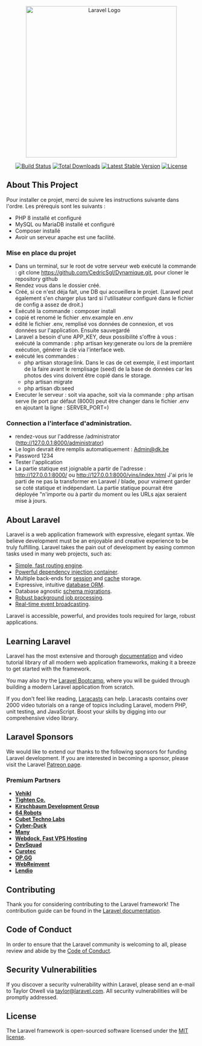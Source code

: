 
<p align="center"><a href="https://laravel.com" target="_blank"><img src="https://raw.githubusercontent.com/laravel/art/master/logo-lockup/5%20SVG/2%20CMYK/1%20Full%20Color/laravel-logolockup-cmyk-red.svg" width="400" alt="Laravel Logo"></a></p>

<p align="center">
<a href="https://github.com/laravel/framework/actions"><img src="https://github.com/laravel/framework/workflows/tests/badge.svg" alt="Build Status"></a>
<a href="https://packagist.org/packages/laravel/framework"><img src="https://img.shields.io/packagist/dt/laravel/framework" alt="Total Downloads"></a>
<a href="https://packagist.org/packages/laravel/framework"><img src="https://img.shields.io/packagist/v/laravel/framework" alt="Latest Stable Version"></a>
<a href="https://packagist.org/packages/laravel/framework"><img src="https://img.shields.io/packagist/l/laravel/framework" alt="License"></a>
</p>

## About This Project

Pour installer ce projet, merci de suivre les instructions suivante dans l'ordre.
Les prérequis sont les suivants : 
- PHP 8 installé et configuré
- MySQL ou MariaDB installé et configuré
- Composer installé
- Avoir un serveur apache est une facilité.

### Mise en place du projet
- Dans un terminal, sur le root de votre serveur web exécuté la commande : git clone https://github.com/CedricSgl/Dynamique.git, pour cloner le repository github
- Rendez vous dans le dossier créé.
- Créé, si ce n'est déja fait, une DB qui accueillera le projet. (Laravel peut également s'en charger plus tard si l'utilisateur configuré dans le fichier de config a assez de droit.)
- Exécuté la commande : composer install
- copié et renomé le fichier .env.example en .env
- édité le fichier .env, remplisé vos données de connexion, et vos données sur l'application. Ensuite sauvegardé
- Laravel a besoin d'une APP_KEY, deux possibilité s'offre à vous : exécuté la commande : php artisan key:generate ou lors de la première exécution, générer la clé via l'interface web.
- exécuté les commandes : 
    - php artisan storage:link. Dans le cas de cet exemple, il est important de la faire avant le remplisage (seed) de la base de données car les photos des vins doivent être copié dans le storage.
    - php artisan migrate
    - php artisan db:seed
- Executer le serveur : soit via apache, soit via la commande : php artisan serve (le port par défaut (8000) peut être changer dans le fichier .env en ajoutant la ligne : SERVER_PORT=<VotrePort>)

### Connection a l'interface d'administration.

- rendez-vous sur l'addresse <url>/administrator (http://127.0.0.1:8000/administrator)
- Le login devrait être remplis automatiquement : Admin@dk.be
- Password 1234
- Tester l'application
- La partie statique est joignable a partir de l'adresse : http://127.0.0.1:8000/ ou http://127.0.0.1:8000/vins/index.html
J'ai pris le parti de ne pas la transformer en Laravel / blade, pour vraiment garder se coté statique et indépendant. La partie statique pourrait être déployée "n'importe ou à partir du moment ou les URLs ajax seraient mise à jours.




## About Laravel

Laravel is a web application framework with expressive, elegant syntax. We believe development must be an enjoyable and creative experience to be truly fulfilling. Laravel takes the pain out of development by easing common tasks used in many web projects, such as:

- [Simple, fast routing engine](https://laravel.com/docs/routing).
- [Powerful dependency injection container](https://laravel.com/docs/container).
- Multiple back-ends for [session](https://laravel.com/docs/session) and [cache](https://laravel.com/docs/cache) storage.
- Expressive, intuitive [database ORM](https://laravel.com/docs/eloquent).
- Database agnostic [schema migrations](https://laravel.com/docs/migrations).
- [Robust background job processing](https://laravel.com/docs/queues).
- [Real-time event broadcasting](https://laravel.com/docs/broadcasting).

Laravel is accessible, powerful, and provides tools required for large, robust applications.

## Learning Laravel

Laravel has the most extensive and thorough [documentation](https://laravel.com/docs) and video tutorial library of all modern web application frameworks, making it a breeze to get started with the framework.

You may also try the [Laravel Bootcamp](https://bootcamp.laravel.com), where you will be guided through building a modern Laravel application from scratch.

If you don't feel like reading, [Laracasts](https://laracasts.com) can help. Laracasts contains over 2000 video tutorials on a range of topics including Laravel, modern PHP, unit testing, and JavaScript. Boost your skills by digging into our comprehensive video library.

## Laravel Sponsors

We would like to extend our thanks to the following sponsors for funding Laravel development. If you are interested in becoming a sponsor, please visit the Laravel [Patreon page](https://patreon.com/taylorotwell).

### Premium Partners

- **[Vehikl](https://vehikl.com/)**
- **[Tighten Co.](https://tighten.co)**
- **[Kirschbaum Development Group](https://kirschbaumdevelopment.com)**
- **[64 Robots](https://64robots.com)**
- **[Cubet Techno Labs](https://cubettech.com)**
- **[Cyber-Duck](https://cyber-duck.co.uk)**
- **[Many](https://www.many.co.uk)**
- **[Webdock, Fast VPS Hosting](https://www.webdock.io/en)**
- **[DevSquad](https://devsquad.com)**
- **[Curotec](https://www.curotec.com/services/technologies/laravel/)**
- **[OP.GG](https://op.gg)**
- **[WebReinvent](https://webreinvent.com/?utm_source=laravel&utm_medium=github&utm_campaign=patreon-sponsors)**
- **[Lendio](https://lendio.com)**

## Contributing

Thank you for considering contributing to the Laravel framework! The contribution guide can be found in the [Laravel documentation](https://laravel.com/docs/contributions).

## Code of Conduct

In order to ensure that the Laravel community is welcoming to all, please review and abide by the [Code of Conduct](https://laravel.com/docs/contributions#code-of-conduct).

## Security Vulnerabilities

If you discover a security vulnerability within Laravel, please send an e-mail to Taylor Otwell via [taylor@laravel.com](mailto:taylor@laravel.com). All security vulnerabilities will be promptly addressed.

## License

The Laravel framework is open-sourced software licensed under the [MIT license](https://opensource.org/licenses/MIT).
